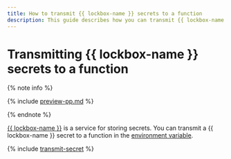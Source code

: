 ```yaml
---
title: How to transmit {{ lockbox-name }} secrets to a function
description: This guide describes how you can transmit {{ lockbox-name }} secrets to a function.
---
```


# Transmitting {{ lockbox-name }} secrets to a function

{% note info %}

{% include [preview-pp.md](../../../_includes/preview-pp.md) %}

{% endnote %}

[{{ lockbox-name }}](../../../lockbox/) is a service for storing secrets. You can transmit a {{ lockbox-name }} secret to a function in the [environment variable](../../concepts/runtime/environment-variables.md#env).

{% include [transmit-secret](../../../_includes/functions/transmit-secret.md) %}

